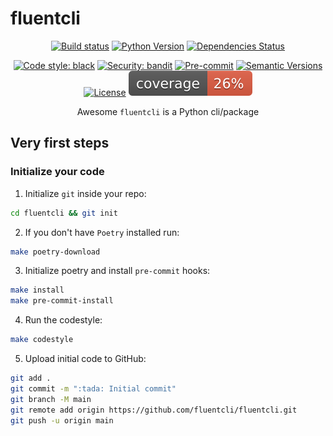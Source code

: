 # fluentcli

<div align="center">

[![Build status](https://github.com/fluentcli/fluentcli/workflows/build/badge.svg?branch=master&event=push)](https://github.com/fluentcli/fluentcli/actions?query=workflow%3Abuild)
[![Python Version](https://img.shields.io/pypi/pyversions/fluentcli.svg)](https://pypi.org/project/fluentcli/)
[![Dependencies Status](https://img.shields.io/badge/dependencies-up%20to%20date-brightgreen.svg)](https://github.com/fluentcli/fluentcli/pulls?utf8=%E2%9C%93&q=is%3Apr%20author%3Aapp%2Fdependabot)

[![Code style: black](https://img.shields.io/badge/code%20style-black-000000.svg)](https://github.com/psf/black)
[![Security: bandit](https://img.shields.io/badge/security-bandit-green.svg)](https://github.com/PyCQA/bandit)
[![Pre-commit](https://img.shields.io/badge/pre--commit-enabled-brightgreen?logo=pre-commit&logoColor=white)](https://github.com/fluentcli/fluentcli/blob/master/.pre-commit-config.yaml)
[![Semantic Versions](https://img.shields.io/badge/%20%20%F0%9F%93%A6%F0%9F%9A%80-semantic--versions-e10079.svg)](https://github.com/fluentcli/fluentcli/releases)
[![License](https://img.shields.io/github/license/fluentcli/fluentcli)](https://github.com/fluentcli/fluentcli/blob/master/LICENSE)
![Coverage Report](assets/images/coverage.svg)

Awesome `fluentcli` is a Python cli/package 

</div>

## Very first steps

### Initialize your code

1. Initialize `git` inside your repo:

```bash
cd fluentcli && git init
```

2. If you don't have `Poetry` installed run:

```bash
make poetry-download
```

3. Initialize poetry and install `pre-commit` hooks:

```bash
make install
make pre-commit-install
```

4. Run the codestyle:

```bash
make codestyle
```

5. Upload initial code to GitHub:

```bash
git add .
git commit -m ":tada: Initial commit"
git branch -M main
git remote add origin https://github.com/fluentcli/fluentcli.git
git push -u origin main
```

